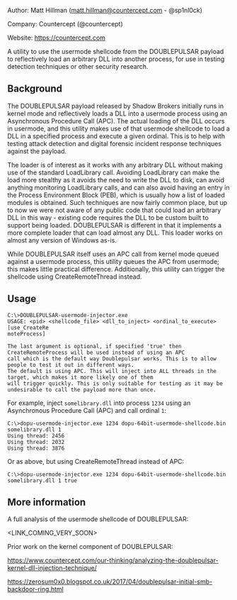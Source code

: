 Author: Matt Hillman (matt.hillman@countercept.com - @sp1nl0ck)

Company: Countercept (@countercept)

Website: https://countercept.com


A utility to use the usermode shellcode from the DOUBLEPULSAR payload to reflectively load an arbitrary DLL into another process, for use in testing detection techniques or other security research.


## Background

The DOUBLEPULSAR payload released by Shadow Brokers initially runs in kernel mode and reflectively loads a DLL into a usermode process using an Asynchronous Procedure Call (APC). The actual loading of the DLL occurs in usermode, and this utility makes use of that usermode shellcode to load a DLL in a specified process and execute a given ordinal. This is to help with testing attack detection and digital forensic incident response techniques against the payload.

The loader is of interest as it works with any arbitrary DLL without making use of the standard LoadLibrary call. Avoiding LoadLibrary can make the load more stealthy as it avoids the need to write the DLL to disk, can avoid anything monitoring LoadLibrary calls, and can also avoid having an entry in the Process Environment Block (PEB), which is usually how a list of loaded modules is obtained. Such techniques are now fairly common place, but up to now we were not aware of any public code that could load an arbitrary DLL in this way - existing code requires the DLL to be custom built to support being loaded. DOUBLEPULSAR is different in that it implements a more complete loader that can load almost any DLL. This loader works on almost any version of Windows as-is.

While DOUBLEPULSAR itself uses an APC call from kernel mode queued against a usermode process, this utility queues the APC from usermode; this makes little practical difference. Additionally, this utility can trigger the shellcode using CreateRemoteThread instead.


## Usage
```
C:\>DOUBLEPULSAR-usermode-injector.exe
USAGE: <pid> <shellcode_file> <dll_to_inject> <ordinal_to_execute> [use_CreateRe
moteProcess]

The last argument is optional, if specified 'true' then CreateRemoteProcess will be used instead of using an APC 
call which is the default way Doublepulsar works. This is to allow people to test it out in different ways.
The default is using APC. This will inject into ALL threads in the target, which makes it more likely one of them 
will trigger quickly. This is only suitable for testing as it may be undesirable to call the payload more than once.
```

For example, inject `somelibrary.dll` into process `1234` using an Asynchronous Procedure Call (APC) and call ordinal `1`:
```
C:\>dopu-usermode-injector.exe 1234 dopu-64bit-usermode-shellcode.bin somelibrary.dll 1
Using thread: 2456
Using thread: 2032
Using thread: 3876
```

Or as above, but using CreateRemoteThread instead of APC:
```
C:\>dopu-usermode-injector.exe 1234 dopu-64bit-usermode-shellcode.bin somelibrary.dll 1 true
```

## More information 

A full analysis of the usermode shellcode of DOUBLEPULSAR:

<LINK_COMING_VERY_SOON>

Prior work on the kernel component of DOUBLEPULSAR:

https://www.countercept.com/our-thinking/analyzing-the-doublepulsar-kernel-dll-injection-technique/

https://zerosum0x0.blogspot.co.uk/2017/04/doublepulsar-initial-smb-backdoor-ring.html
